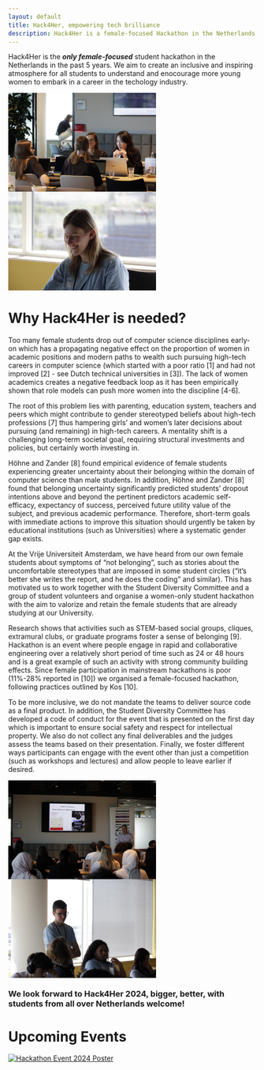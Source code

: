 ```yaml
---
layout: default
title: Hack4Her, empowering tech brilliance
description: Hack4Her is a female-focused Hackathon in the Netherlands.
---
```


Hack4Her is the _**only female-focused**_ student hackathon in the Netherlands in the past 5 years. We aim to create an inclusive and inspiring atmosphere for all students to understand and enocourage more young women to embark in a career in the techology industry.

<div style="display: flex; flex-wrap: wrap;">
    <img src="elisa_team.png" alt="Image 4" width="300" style="margin-right: 30px;"/>
    <img src="lieve_pic.png" alt="Image 5" width="300" style="margin-right: 30px;"/>
</div>

# <a id="anchor-why">Why Hack4Her is needed?</a> 
Too many female students drop out of computer science disciplines early-on which has a propagating negative effect on the proportion of women in academic positions and modern paths to wealth such pursuing high-tech careers in computer science (which started with a poor ratio [1] and had not improved [2] - see Dutch technical universities in [3]). The lack of women academics creates a negative feedback loop as it has been empirically shown that role models can push more women into the discipline [4-6].

The root of this problem lies with parenting, education system, teachers and peers which might contribute to gender stereotyped beliefs about high-tech professions [7] thus hampering girls’ and women’s later decisions about pursuing (and remaining) in high-tech careers. A mentality shift is a challenging long-term societal goal, requiring structural investments and policies, but certainly worth investing in. 

Höhne and Zander [8] found empirical evidence of female students experiencing greater uncertainty about their belonging within the domain of computer science than male students. In addition, Höhne and Zander [8] found that belonging uncertainty significantly predicted students’ dropout intentions above and beyond the pertinent predictors academic self-efficacy, expectancy of success, perceived future utility value of the subject, and previous academic performance. Therefore, short-term goals with immediate actions to improve this situation should urgently be taken by educational institutions (such as Universities) where a systematic gender gap exists.

At the Vrije Universiteit Amsterdam, we have heard from our own female students about symptoms of “not belonging”, such as stories about the uncomfortable stereotypes that are imposed in some student circles (“it’s better she writes the report, and he does the coding” and similar). This has motivated us to work together with the Student Diversity Committee and a group of student volunteers and organise a women-only student hackathon with the aim to valorize and retain the female students that are already studying at our University.

Research shows that activities such as STEM-based social groups, cliques, extramural clubs, or graduate programs foster a sense of belonging [9]. Hackathon is an event where people engage in rapid and collaborative engineering over a relatively short period of time such as 24 or 48 hours and is a great example of such an activity with strong community building effects. Since female participation in mainstream hackathons is poor (11%-28% reported in [10]) we organised a female-focused hackathon, following practices outlined by Kos [10]. 

To be more inclusive, we do not mandate the teams to deliver source code as a final product. In addition, the Student Diversity Committee has developed a code of conduct for the event that is presented on the first day which is important to ensure social safety and respect for intellectual property. We also do not collect any final deliverables and the judges assess the teams based on their presentation. Finally, we foster different ways participants can engage with the event other than just a competition (such as workshops and lectures) and allow people to leave earlier if desired.

<div style="display: flex; flex-wrap: wrap;">
    <img src="lecture_pic.png" alt="Image 7" width="300" style="margin-right: 20px;"/>
    <img src="vlad_pic.png" alt="Image 8" width="300" style="margin-right: 20px;"/>
</div>

### We look forward to Hack4Her 2024, bigger, better, with students from all over Netherlands welcome!

# Upcoming Events

[![Hackathon Event 2024 Poster](https://drive.google.com/file/d/1OjzMkrRiKWI0E8ndsHAo2pjn1Oq63QK3/view?usp=sharing)](https://hack4her.github.io/events.html)

